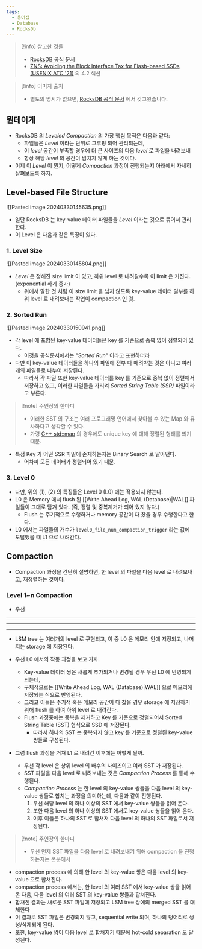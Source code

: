 ```yaml
---
tags:
  - 용어집
  - Database
  - RocksDb
---
```

> [!info] 참고한 것들
> - [RocksDB 공식 문서](https://github.com/facebook/rocksdb/wiki/Leveled-Compaction)
> - [ZNS: Avoiding the Block Interface Tax for Flash-based SSDs (USENIX ATC '21)](https://www.usenix.org/system/files/atc21-bjorling.pdf) 의 4.2 섹션

> [!info] 이미지 출처
> - 별도의 명시가 없으면, [RocksDB 공식 문서](https://github.com/facebook/rocksdb/wiki/Leveled-Compaction) 에서 갖고왔습니다.

## 뭔데이게

- RocksDB 의 *Leveled Compaction* 의 가장 핵심 목적은 다음과 같다:
	- 파일들은 *Level* 이라는 단위로 그루핑 되어 관리되는데,
	- 이 *level* 공간이 부족할 경우에 더 큰 사이즈의 다음 *level* 로 파일을 내려보내
	- 항상 해당 *level* 의 공간이 넘치지 않게 하는 것이다.
- 이제 이 *Level* 이 뭔지, 어떻게 *Compaction* 과정이 진행되는지 아래에서 자세히 살펴보도록 하자.

## Level-based File Structure

![[Pasted image 20240330145635.png]]

- 일단 RocksDB 는 key-value 데이터 파일들을 *Level* 이라는 것으로 묶어서 관리한다.
- 이 Level 은 다음과 같은 특징이 있다.

### 1. Level Size

![[Pasted image 20240330145804.png]]

- *Level* 은 정해진 size limit 이 있고, 하위 level 로 내려갈수록 이 limit 은 커진다. (exponential 하게 증가)
	- 위에서 말한 것 처럼 이 size limit 을 넘지 않도록 key-value 데이터 일부를 하위 level 로 내려보내는 작업이 compaction 인 것.

### 2. Sorted Run

![[Pasted image 20240330150941.png]]

- 각 level 에 포함된 key-value 데이터들은 key 를 기준으로 중복 없이 정렬되어 있다.
	- 이것을 공식문서에서는 *"Sorted Run"* 이라고 표현하더라
- 다만 이 key-value 데이터들을 하나의 파일에 전부 다 때려박는 것은 아니고 여러개의 파일들로 나누어 저장된다.
	- 따라서 각 파일 또한 key-value 데이터를 key 를 기준으로 중복 없이 정렬해서 저장하고 있고, 이러한 파일들을 가리켜 *Sorted String Table (SSR)* 파일이라고 부른다.

> [!note] 주인장의 한마디
> - 이러한 SST 의 구조는 여러 프로그래밍 언어에서 찾아볼 수 있는 Map 와 유사하다고 생각할 수 있다.
> - 가령 [C++ std::map](https://en.cppreference.com/w/cpp/container/map) 의 경우에도 unique key 에 대해 정렬된 형태를 띄기 때문.

- 특정 Key 가 어떤 SSR 파일에 존재하는지는 Binary Search 로 알아낸다.
	- 어차피 모든 데이터가 정렬되어 있기 때문.

### 3. Level 0

- 다만, 위의 (1), (2) 의 특징들은 Level 0 (L0) 에는 적용되지 않는다.
- L0 은 Memory 에서 flush 된 [[Write Ahead Log, WAL (Database)|WAL]] 파일들이 그대로 담겨 있다. (즉, 정렬 및 중복제거가 되어 있지 않다.)
	- Flush 는 주기적으로 수행하거나 memory 공간이 다 찼을 경우 수행한다고 한다.
- L0 에서는 파일들의 개수가 `level0_file_num_compaction_trigger` 라는 값에 도달했을 때 L1 으로 내려간다.

## Compaction

- Compaction 과정을 간단히 설명하면, 한 level 의 파일을 다음 level 로 내려보내고, 재정렬하는 것이다.

### Level 1~n Compaction

- 우선 


---
---
---

- LSM tree 는 여러개의 level 로 구현되고, 이 중 L0 은 메모리 안에 저장되고, 나머지는 storage 에 저장된다.
- 우선 L0 에서의 작동 과정을 보고 가자.
	- Key-value 데이터 쌍은 새롭게 추가되거나 변경될 경우 우선 L0 에 반영되게 되는데,
	- 구체적으로는 [[Write Ahead Log, WAL (Database)|WAL]] 으로 메모리에 저장되는 식으로 반영된다.
	- 그리고 이들은 주기적 혹은 메모리 공간이 다 찼을 경우 storage 에 저장하기 위해 flush 를 하여 하위 level 로 내려간다.
	- Flush 과정중에는 중복을 제거하고 Key 를 기준으로 정렬되어서 Sorted String Table (SST) 형식으로 SSD 에 저장된다.
		- 따라서 하나의 SST 는 중복되지 않고 key 를 기준으로 정렬된 key-value 쌍들로 구성된다.


- 그럼 flush 과정을 거쳐 L1 로 내려간 이후에는 어떻게 될까.
	- 우선 각 level 은 상위 level 의 배수의 사이즈이고 여러 SST 가 저장된다.
	- SST 파일을 다음 level 로 내려보내는 것은 *Compaction Process* 를 통해 수행된다.
	- *Compaction Process* 는 한 level 의 key-value 쌍들을 다음 level 의 key-value 쌍들로 합치는 과정을 의미하는데, 다음과 같이 진행된다.
		1. 우선 해당 level 의 하나 이상의 SST 에서 key-value 쌍들을 읽어 온다.
		2. 또한 다음 level 의 하나 이상의 SST 에서도 key-value 쌍들을 읽어 온다.
		3. 이후 이들은 하나의 SST 로 합쳐져 다음 level 의 하나의 SST 파일로서 저장된다.

> [!note] 주인장의 한마디
> - 우선 언제 SST 파일을 다음 level 로 내려보내기 위해 compaction 을 진행하는지는 본문에서 

- compaction process 에 의해 한 level 의 key-value 쌍은 다음 level 의 key-value 으로 합쳐진다.
- compaction process 에서는, 한 level 의 여러 SST 에서 key-value 쌍을 읽어온 다음, 다음 level 의 여러 SST 의 key-value 쌍들과 합쳐진다.
- 합쳐진 결과는 새로운 SST 파일에 저장되고 LSM tree 상에의 merged SST 를 대체한다
- 이 결과로 SST 파일은 변경되지 않고, sequential write 되며, 하나의 덩어리로 생성/삭제되게 된다.
- 또한, key-value 쌍이 다음 level 로 합쳐지기 때문에 hot-cold separation 도 달성된다.
